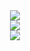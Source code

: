 <div align="center">
  <img src="https://github-readme-stats.vercel.app/api/top-langs/?username=Kropanov&layout=compact&theme=tokyonight" />
</div>

<div align="center">
  <img src="https://github-readme-stats.vercel.app/api?username=Kropanov&theme=radical" />
</div>

<div align="center">
 <img src="https://github-profile-trophy.vercel.app/?username=Kropanov&theme=dark_lover" />
</div>

